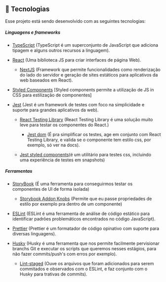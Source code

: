 ## 🚀 Tecnologias

Esse projeto está sendo desenvolvido com as seguintes tecnologias:

##### Linguagens e frameworks

- [TypeScript](https://www.typescriptlang.org/) (TypeScript é um superconjunto de JavaScript que adiciona tipagem e alguns outros recursos a linguagem).

- [React](https://reactjs.org) (Uma biblioteca JS para criar interfaces de página Web).

  - [NextJS](https://nextjs.org/) (Framework que permite funcionalidades como renderização do lado do servidor e geração de sites estáticos para aplicativos da web baseados em React).

- [Styled Components](https://styled-components.com/) [Styled components permite a utilização de JS in CSS para estilização de componentes]

- [Jest](https://jestjs.io/) (Jest é um framework de testes com foco na simplicidade e suporte para grandes aplicativos da web).

  - [React Testing Library](https://testing-library.com/docs/react-testing-library/intro/) (React Testing Library é uma solução muito leve para testar os componentes do React.)
    - [Jest dom](https://github.com/testing-library/jest-dom) (É pra simplificar os testes, age em conjunto com React Testing Library, e valida se o componente tem estilo css, por exemplo, só ver na docs).
  
  - [Jest styled components]()(é um utilitário para testes css, incluindo uma experiência de testes em snapshots)

##### Ferramentas

- [StoryBook](https://storybook.js.org/) (É uma ferramenta para conseguirmos testar os componentes de UI de forma isolada)
  - [Storybook Addon Knobs](https://github.com/storybookjs/storybook/tree/master/addons/knobs) (Permite que eu passe propriedades de estilo por exemplo pra dentro de um componente)

- [ESLint](https://eslint.org/) (ESLint é uma ferramenta de análise de código estático para identificar padrões problemáticos encontrados no código JavaScript).

- [Prettier](https://prettier.io/) (Prettier é um formatador de código opinativo com suporte para diversas linguagens).

- [Husky](https://www.npmjs.com/package/husky) (Husky é uma ferramenta que nos permite facilmente pervisionar branchs Git e executar os scripts que queremos nesses estágios, para não fazer commits/push's com erros por exemplo).

  - [Lint-staged](https://www.npmjs.com/package/lint-staged) (Ouve os arquivos que foram adicionados para serem commitados e observados com o ESLint, e faz conjunto com o Husky para trativas de commits).
